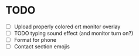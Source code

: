 # TODO

- [ ] Upload properly colored crt monitor overlay
- [ ] TODO typing sound effect (and monitor turn on?)
- [ ] Format for phone
- [ ] Contact section emojis